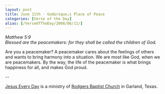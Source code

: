 ```yaml
---
layout: post
title: June 11th - God&rsquo;s Place of Peace
categories: [Verse of the Day]
alias: [/VerseOfTheDay/2008/06/11/]
---
```


_Matthew 5:9  
Blessed are the peacemakers: for they shall be called the children
of God._

Are you a peacemaker? A peacemaker cares about the feelings of
others and wants to bring harmony into a situation. We are most like
God, when we are peacemakers. By the way, the life of the peacemaker
is what brings happiness for all, and makes God proud.

 --

<a href=http://jesuseveryday.net>Jesus Every Day</a> is a ministry of <a href=http://rodgersbaptist.net>Rodgers Baptist Church</a> in Garland, Texas.
